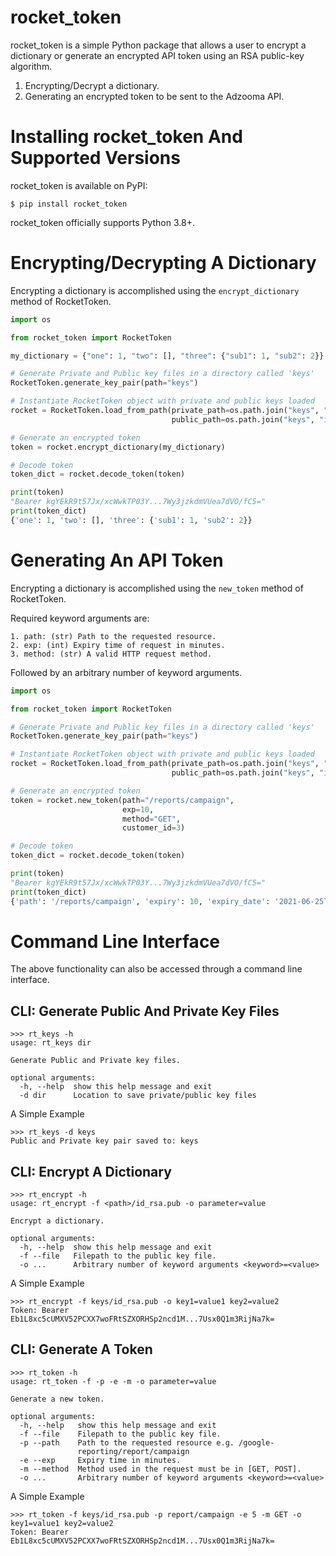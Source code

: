 # rocket_token

rocket_token is a simple Python package that allows a user to encrypt a dictionary
or generate an encrypted API token using an RSA public-key algorithm.

1. Encrypting/Decrypt a dictionary.
1. Generating an encrypted token to be sent to the Adzooma API.


# Installing rocket_token And Supported Versions
rocket_token is available on PyPI:
```console
$ pip install rocket_token
```

rocket_token officially supports Python 3.8+.

# Encrypting/Decrypting A Dictionary
Encrypting a dictionary is accomplished using the `encrypt_dictionary` method of RocketToken.
```python
import os

from rocket_token import RocketToken

my_dictionary = {"one": 1, "two": [], "three": {"sub1": 1, "sub2": 2}}

# Generate Private and Public key files in a directory called 'keys'
RocketToken.generate_key_pair(path="keys")

# Instantiate RocketToken object with private and public keys loaded
rocket = RocketToken.load_from_path(private_path=os.path.join("keys", "id_rsa"),
                                    public_path=os.path.join("keys", "id_rsa.pub"))

# Generate an encrypted token
token = rocket.encrypt_dictionary(my_dictionary)

# Decode token
token_dict = rocket.decode_token(token)

print(token)
"Bearer kgYEkR9t57Jx/xcWwkTP03Y...7Wy3jzkdmVUea7dVO/fC5="
print(token_dict)
{'one': 1, 'two': [], 'three': {'sub1': 1, 'sub2': 2}}
```

# Generating An API Token
Encrypting a dictionary is accomplished using the `new_token` method of RocketToken.

Required keyword arguments are:

    1. path: (str) Path to the requested resource.
    2. exp: (int) Expiry time of request in minutes.
    3. method: (str) A valid HTTP request method.

Followed by an arbitrary number of keyword arguments.

```python
import os

from rocket_token import RocketToken

# Generate Private and Public key files in a directory called 'keys'
RocketToken.generate_key_pair(path="keys")

# Instantiate RocketToken object with private and public keys loaded
rocket = RocketToken.load_from_path(private_path=os.path.join("keys", "id_rsa"),
                                    public_path=os.path.join("keys", "id_rsa.pub"))

# Generate an encrypted token
token = rocket.new_token(path="/reports/campaign",
                         exp=10, 
                         method="GET", 
                         customer_id=3)

# Decode token
token_dict = rocket.decode_token(token)

print(token)
"Bearer kgYEkR9t57Jx/xcWwkTP03Y...7Wy3jzkdmVUea7dVO/fC5="
print(token_dict)
{'path': '/reports/campaign', 'expiry': 10, 'expiry_date': '2021-06-25T10:02:36.556318', 'method': 'GET', 'customer_id': 3}
```

# Command Line Interface
The above functionality can also be accessed through a command line interface.

## CLI: Generate Public And Private Key Files
```console
>>> rt_keys -h
usage: rt_keys dir

Generate Public and Private key files.

optional arguments:
  -h, --help  show this help message and exit
  -d dir      Location to save private/public key files
```

A Simple Example
```console
>>> rt_keys -d keys
Public and Private key pair saved to: keys
```

## CLI: Encrypt A Dictionary
```console
>>> rt_encrypt -h
usage: rt_encrypt -f <path>/id_rsa.pub -o parameter=value

Encrypt a dictionary.

optional arguments:
  -h, --help  show this help message and exit
  -f --file   Filepath to the public key file.
  -o ...      Arbitrary number of keyword arguments <keyword>=<value>
```
A Simple Example
```console
>>> rt_encrypt -f keys/id_rsa.pub -o key1=value1 key2=value2
Token: Bearer Eb1L8xc5cUMXV52PCXX7woFRtSZXORHSp2ncd1M...7Usx0Q1m3RijNa7k=
```

## CLI: Generate A Token
```console
>>> rt_token -h
usage: rt_token -f -p -e -m -o parameter=value

Generate a new token.

optional arguments:
  -h, --help   show this help message and exit
  -f --file    Filepath to the public key file.
  -p --path    Path to the requested resource e.g. /google-
               reporting/report/campaign
  -e --exp     Expiry time in minutes.
  -m --method  Method used in the request must be in [GET, POST].
  -o ...       Arbitrary number of keyword arguments <keyword>=<value>
```
A Simple Example
```console
>>> rt_token -f keys/id_rsa.pub -p report/campaign -e 5 -m GET -o key1=value1 key2=value2
Token: Bearer Eb1L8xc5cUMXV52PCXX7woFRtSZXORHSp2ncd1M...7Usx0Q1m3RijNa7k=
```

